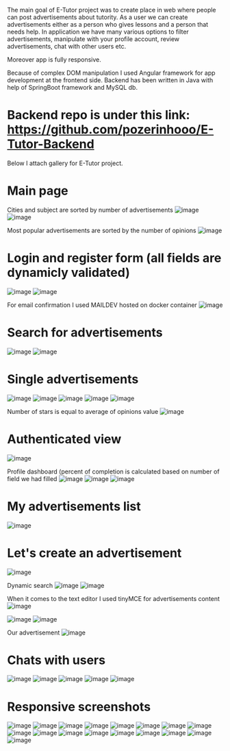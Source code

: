 The main goal of E-Tutor project was to create place in web where people can post advertisements about tutority. 
As a user we can create advertisements either as a person who gives lessons and a person that needs help. In application we have
many various options to filter advertisements, manipulate with your profile account, review advertisements, chat with other users etc. 

Moreover app is fully responsive.

Because of complex DOM manipulation I used Angular framework for app development at the frontend side.
Backend has been written in Java with help of SpringBoot framework and MySQL db.

# Backend repo is under this link: https://github.com/pozerinhooo/E-Tutor-Backend

Below I attach gallery for E-Tutor project.

# Main page 

Cities and subject are sorted by number of advertisements
![image](https://user-images.githubusercontent.com/95829811/199787188-ca93edf2-5905-4860-b9c2-cfbc04e5daef.png)
![image](https://user-images.githubusercontent.com/95829811/199787316-0f693037-abb5-43ae-9058-ceb48fd3c70e.png)

Most popular advertisements are sorted by the number of opinions
![image](https://user-images.githubusercontent.com/95829811/199787495-5eb2ac25-f298-457a-b0cd-64273c30dfa3.png)

# Login and register form (all fields are dynamicly validated)
![image](https://user-images.githubusercontent.com/95829811/199787925-50ee02b7-08e2-4daa-a00a-85e80d22d483.png)
![image](https://user-images.githubusercontent.com/95829811/199788352-804d2ec2-3d10-4371-b050-3683dfe25b3e.png)

For email confirmation I used MAILDEV hosted on docker container
![image](https://user-images.githubusercontent.com/95829811/199788584-843d31ca-291a-4cbe-a9b9-004dab928c06.png)


# Search for advertisements
![image](https://user-images.githubusercontent.com/95829811/199788775-4362659a-1859-44e4-b7e0-e75f90359226.png)
![image](https://user-images.githubusercontent.com/95829811/199788932-31b8d818-e0c5-4360-8ac6-6fa01ee49df0.png)

# Single advertisements
![image](https://user-images.githubusercontent.com/95829811/199790007-b6dc2bca-9b3c-4302-b28e-b3828e45cc69.png)
![image](https://user-images.githubusercontent.com/95829811/199790129-706f4ebc-e4fa-42d9-9272-64d022ab39ea.png)
![image](https://user-images.githubusercontent.com/95829811/199790195-201577a8-8aa4-4091-9238-d6b46819be70.png)
![image](https://user-images.githubusercontent.com/95829811/199790232-ee3717a2-ae21-42f8-a880-83ea19048106.png)
![image](https://user-images.githubusercontent.com/95829811/199790278-2e8108d5-9545-403c-9d9f-e03d8536b01d.png)

Number of stars is equal to average of opinions value
![image](https://user-images.githubusercontent.com/95829811/199790411-e85afe72-3c0d-4ed3-825f-c5ce90680971.png)

# Authenticated view
![image](https://user-images.githubusercontent.com/95829811/199789083-bd75c158-df51-4cdd-8b50-5d24a6b1af68.png)

Profile dashboard (percent of completion is calculated based on number of field we had filled
![image](https://user-images.githubusercontent.com/95829811/199789396-7788510f-cf7b-48e3-a235-5d1ff59f7363.png)
![image](https://user-images.githubusercontent.com/95829811/199789560-3db498e5-33be-42e0-9f42-d745256ba80b.png)
![image](https://user-images.githubusercontent.com/95829811/199789754-400ce30d-cb35-4ba0-8631-c16d5f93cec2.png)

# My advertisements list
![image](https://user-images.githubusercontent.com/95829811/199789844-05922d12-84f9-44ad-bb3f-ae911d0aa217.png)

# Let's create an advertisement
![image](https://user-images.githubusercontent.com/95829811/199790754-a7a0bf24-1117-40b8-9c9c-305f4f46ae45.png)

Dynamic search
![image](https://user-images.githubusercontent.com/95829811/199790902-712d4382-c716-49da-99f9-d97af695a270.png)
![image](https://user-images.githubusercontent.com/95829811/199790994-06116859-8e92-427e-8ca1-bbd372956c8f.png)

When it comes to the text editor I used tinyMCE for advertisements content
![image](https://user-images.githubusercontent.com/95829811/199791683-34028211-6c85-45f8-a684-c97308b6b564.png)

![image](https://user-images.githubusercontent.com/95829811/199791861-e76799bf-220b-413c-80fe-fe06c60ac9e8.png)
![image](https://user-images.githubusercontent.com/95829811/199791930-4fa830d9-953e-4ee9-be32-949e5e3158fc.png)

Our advertisement
![image](https://user-images.githubusercontent.com/95829811/199794927-7ce3091a-9208-462d-8be5-89b9140693f1.png)


# Chats with users
![image](https://user-images.githubusercontent.com/95829811/199795117-875d38f3-ae15-46f1-9e8f-8dce409a1aa4.png)
![image](https://user-images.githubusercontent.com/95829811/199795225-4c7f51b1-dace-49e2-b6c2-4fc9319fcafd.png)
![image](https://user-images.githubusercontent.com/95829811/199795284-8f5f37f0-4291-4844-bc3d-6c1d86386335.png)
![image](https://user-images.githubusercontent.com/95829811/199795400-b49558b5-7c77-48d7-8830-a76c17b4e81e.png)
![image](https://user-images.githubusercontent.com/95829811/199795461-bdc4f20f-f64c-452f-8ea8-15d2b1b5e1b5.png)


# Responsive screenshots
![image](https://user-images.githubusercontent.com/95829811/199795572-53f784de-246e-46a2-aa4d-e41be250b38c.png)
![image](https://user-images.githubusercontent.com/95829811/199795620-d6b45819-d0ca-44a2-97d1-dc871a1ef209.png)
![image](https://user-images.githubusercontent.com/95829811/199795701-81864856-2c67-404c-88cb-fcf5b1726a3d.png)
![image](https://user-images.githubusercontent.com/95829811/199795780-54a0fd30-a573-4942-bbd0-61440952e639.png)
![image](https://user-images.githubusercontent.com/95829811/199795927-7470f17c-c3e8-4963-94cf-6ab764990e38.png)
![image](https://user-images.githubusercontent.com/95829811/199795978-849e506a-3542-4e6a-acaa-526e686fd419.png)
![image](https://user-images.githubusercontent.com/95829811/199796027-d4816388-e813-4b38-b689-ed7c722dd288.png)
![image](https://user-images.githubusercontent.com/95829811/199796088-a576636c-c34d-4a0e-af39-535303425d6d.png)
![image](https://user-images.githubusercontent.com/95829811/199796114-d555c3b8-ce95-4c65-abac-5fcc4775a03e.png)
![image](https://user-images.githubusercontent.com/95829811/199796150-61632fc5-dadc-44c6-9960-3a5f75a218d3.png)
![image](https://user-images.githubusercontent.com/95829811/199796185-cfa51f69-80c2-475e-8a4b-f699cbe08235.png)
![image](https://user-images.githubusercontent.com/95829811/199796224-72515211-6320-4ca0-bf3d-7b3b1c820426.png)
![image](https://user-images.githubusercontent.com/95829811/199796279-18f7f5ae-3771-43e9-90b3-811a2e04bd6f.png)
![image](https://user-images.githubusercontent.com/95829811/199796362-6a7c5c4f-2b16-469d-8d4f-6d11bba2af8a.png)
![image](https://user-images.githubusercontent.com/95829811/199796413-20b0e19d-53fe-4397-a334-a5a2b1f9156a.png)
![image](https://user-images.githubusercontent.com/95829811/199796494-4857d878-5670-4ff3-af47-821efc62c14c.png)
![image](https://user-images.githubusercontent.com/95829811/199796533-5ec1d700-6100-4dc1-b3b8-37115e20f60b.png)

